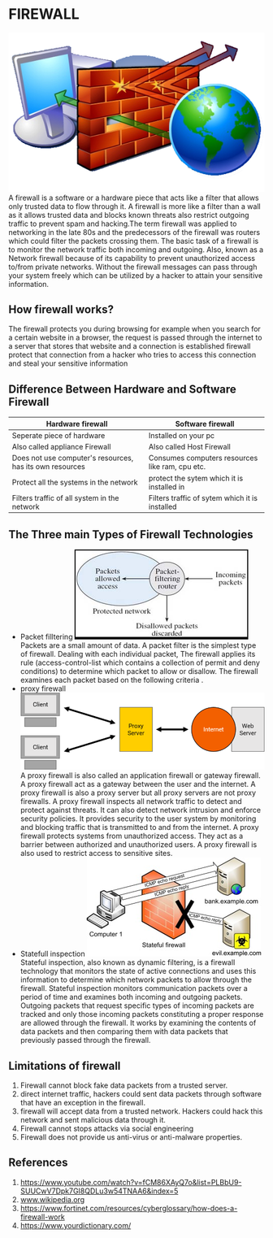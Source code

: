 # FIREWALL

![firewall](./pictures/intro.png)
A firewall is a software or a hardware piece that acts like a filter that allows only trusted data to flow through it. A firewall is more like a filter than a wall as it allows trusted data and blocks known threats also restrict outgoing traffic to prevent spam and hacking.The term firewall was applied to networking in the late 80s and the predecessors of the firewall was routers which could filter the packets crossing them.
The basic task of a firewall is to monitor the network traffic both incoming and outgoing. Also, known as a Network firewall because of its capability to prevent unauthorized access to/from private networks. 
Without the firewall messages can pass through your system freely which can be utilized by a hacker to attain your sensitive information.
## How firewall works?
The firewall protects you during browsing for example when you search for a certain website in a browser, the request is passed through the internet to a server that stores that website and a connection is established firewall protect that connection from a hacker who tries to access this connection and steal your sensitive information
## Difference Between Hardware and Software Firewall
Hardware firewall | Software firewall
------------ | -------------
Seperate piece of hardware | Installed on your pc
Also called appliance Firewall | Also called Host Firewall
Does not use computer's resources, has its own resources | Consumes computers resources like ram, cpu etc.
Protect all the systems in the network |protect the sytem which it is installed in 
Filters traffic of all system in the network|Filters traffic of sytem which it is installed
## The Three main Types of Firewall Technologies
* Packet filltering 
![packetfiltering](./pictures/packetfiltering.png)
Packets are a small amount of data. A packet filter is the simplest type of firewall. Dealing with each individual packet, The firewall applies its rule (access-control-list which contains a collection of permit and deny conditions) to determine which packet to allow or disallow. The firewall examines each packet based on the following criteria . 
* proxy firewall
![Proxy-server](./pictures/Proxy-Server.png)
A proxy firewall is also called an application firewall or gateway firewall.  A proxy firewall act as a gateway between the user and the internet. A proxy firewall is also a proxy server but all proxy servers are not proxy firewalls. A proxy firewall inspects all network traffic to detect and protect against threats. It can also detect network intrusion and enforce security policies. It provides security to the user system by monitoring and blocking traffic that is transmitted to and from the internet. A proxy firewall protects systems from unauthorized access. They act as a barrier between authorized and unauthorized users. A proxy firewall is also used to restrict access to sensitive sites.
* Statefull inspection
![statefull](./pictures/statefull.jpg)
Stateful inspection, also known as dynamic filtering, is a firewall technology that monitors the state of active connections and uses this information to determine which network packets to allow through the firewall. Stateful inspection monitors communication packets over a period of time and examines both incoming and outgoing packets. Outgoing packets that request specific types of incoming packets are tracked and only those incoming packets constituting a proper response are allowed through the firewall. It works by examining the contents of data packets and then comparing them with data packets that previously passed through the firewall.
## Limitations of firewall

1. Firewall cannot block fake data packets from a trusted server.
1. direct internet traffic, hackers could sent data packets through software that have an exception in the firewall.
1. firewall will accept data from a trusted network. Hackers could hack this network and sent malicious data through it.
1. Firewall cannot stops attacks via social engineering
1. Firewall does not provide us anti-virus or anti-malware properties.
## References
1. https://www.youtube.com/watch?v=fCM86XAyQ7o&list=PLBbU9-SUUCwV7Dpk7GI8QDLu3w54TNAA6&index=5
2. www.wikipedia.org
3. https://www.fortinet.com/resources/cyberglossary/how-does-a-firewall-work
4. https://www.yourdictionary.com/
